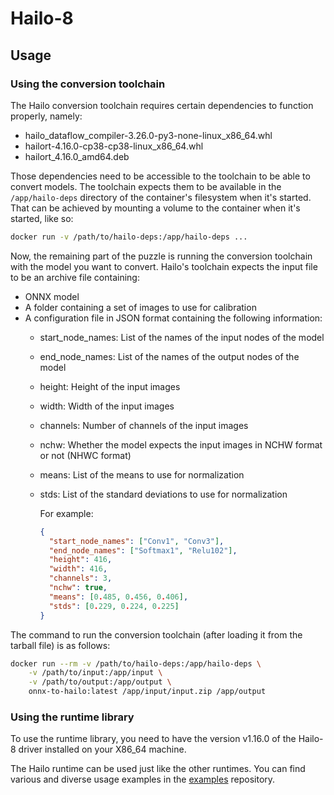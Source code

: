 # Hailo-8

## Usage

### Using the conversion toolchain

The Hailo conversion toolchain requires certain dependencies to function properly, namely:

- hailo_dataflow_compiler-3.26.0-py3-none-linux_x86_64.whl
- hailort-4.16.0-cp38-cp38-linux_x86_64.whl
- hailort_4.16.0_amd64.deb

Those dependencies need to be accessible to the toolchain to be able to convert models.
The toolchain expects them to be available in the `/app/hailo-deps` directory of the container's filesystem when it's
started.  
That can be achieved by mounting a volume to the container when it's started, like so:

```bash
docker run -v /path/to/hailo-deps:/app/hailo-deps ...
```

Now, the remaining part of the puzzle is running the conversion toolchain with the model you want to convert.
Hailo's toolchain expects the input file to be an archive file containing:

- ONNX model
- A folder containing a set of images to use for calibration
- A configuration file in JSON format containing the following information:
    - start_node_names: List of the names of the input nodes of the model
    - end_node_names: List of the names of the output nodes of the model
    - height: Height of the input images
    - width: Width of the input images
    - channels: Number of channels of the input images
    - nchw: Whether the model expects the input images in NCHW format or not (NHWC format)
    - means: List of the means to use for normalization
    - stds: List of the standard deviations to use for normalization

      For example:
      ```json
      {
        "start_node_names": ["Conv1", "Conv3"],
        "end_node_names": ["Softmax1", "Relu102"],
        "height": 416,
        "width": 416,
        "channels": 3,
        "nchw": true,
        "means": [0.485, 0.456, 0.406],
        "stds": [0.229, 0.224, 0.225]
      }
      ```

The command to run the conversion toolchain (after loading it from the tarball file) is as follows:

```bash
docker run --rm -v /path/to/hailo-deps:/app/hailo-deps \
    -v /path/to/input:/app/input \
    -v /path/to/output:/app/output \
    onnx-to-hailo:latest /app/input/input.zip /app/output
```

### Using the runtime library

To use the runtime library, you need to have the version v1.16.0 of the Hailo-8 driver installed on your X86_64 machine.

The Hailo runtime can be used just like the other runtimes. You can find various and diverse usage examples in
the [examples](https://github.com/oaax-standard/examples) repository.

